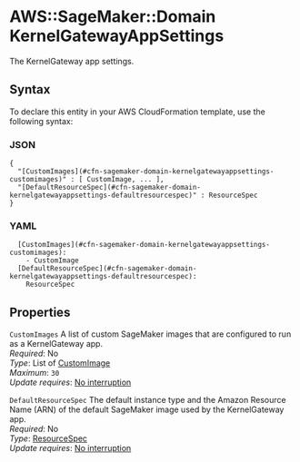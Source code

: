 # AWS::SageMaker::Domain KernelGatewayAppSettings<a name="aws-properties-sagemaker-domain-kernelgatewayappsettings"></a>

The KernelGateway app settings\.

## Syntax<a name="aws-properties-sagemaker-domain-kernelgatewayappsettings-syntax"></a>

To declare this entity in your AWS CloudFormation template, use the following syntax:

### JSON<a name="aws-properties-sagemaker-domain-kernelgatewayappsettings-syntax.json"></a>

```
{
  "[CustomImages](#cfn-sagemaker-domain-kernelgatewayappsettings-customimages)" : [ CustomImage, ... ],
  "[DefaultResourceSpec](#cfn-sagemaker-domain-kernelgatewayappsettings-defaultresourcespec)" : ResourceSpec
}
```

### YAML<a name="aws-properties-sagemaker-domain-kernelgatewayappsettings-syntax.yaml"></a>

```
  [CustomImages](#cfn-sagemaker-domain-kernelgatewayappsettings-customimages): 
    - CustomImage
  [DefaultResourceSpec](#cfn-sagemaker-domain-kernelgatewayappsettings-defaultresourcespec): 
    ResourceSpec
```

## Properties<a name="aws-properties-sagemaker-domain-kernelgatewayappsettings-properties"></a>

`CustomImages`  <a name="cfn-sagemaker-domain-kernelgatewayappsettings-customimages"></a>
A list of custom SageMaker images that are configured to run as a KernelGateway app\.  
*Required*: No  
*Type*: List of [CustomImage](aws-properties-sagemaker-domain-customimage.md)  
*Maximum*: `30`  
*Update requires*: [No interruption](https://docs.aws.amazon.com/AWSCloudFormation/latest/UserGuide/using-cfn-updating-stacks-update-behaviors.html#update-no-interrupt)

`DefaultResourceSpec`  <a name="cfn-sagemaker-domain-kernelgatewayappsettings-defaultresourcespec"></a>
The default instance type and the Amazon Resource Name \(ARN\) of the default SageMaker image used by the KernelGateway app\.  
*Required*: No  
*Type*: [ResourceSpec](aws-properties-sagemaker-domain-resourcespec.md)  
*Update requires*: [No interruption](https://docs.aws.amazon.com/AWSCloudFormation/latest/UserGuide/using-cfn-updating-stacks-update-behaviors.html#update-no-interrupt)